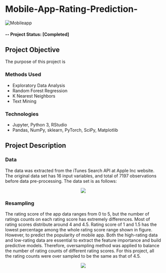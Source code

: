 # Mobile-App-Rating-Prediction-

![Mobileapp](https://user-images.githubusercontent.com/49653689/94883645-2ed09280-0439-11eb-9dbb-0684456da3ed.png)

#### -- Project Status: [Completed]

## Project Objective

The purpose of this project is 

### Methods Used

* Exploratory Data Analysis
* Random Forest Regression 
* K Nearest Neighbors
* Text Mining
 
### Technologies

* Jupyter, Python 3, RStudio
* Pandas, NumPy, sklearn, PyTorch, SciPy, Matplotlib

## Project Description

### Data 

The data was extracted from the iTunes Search API at Apple Inc website. The original data set has
16 input variables, and total of 7197 observations before data pre-processing. The data set is as
follows:

<p align="center">
  <img  src="https://user-images.githubusercontent.com/49653689/95031718-6af83300-0685-11eb-93ba-5b009f51c5e7.png">
</p>

### Resampling

The rating score of the app data ranges from 0 to 5, but the number of ratings counts on each rating score has extremely differences. Most of rating scores distribute around 4 and 4.5. Rating score of 1 and 1.5 has the lowest percentage among the whole rating score range shown in figure. However, to predict the popularity of mobile app. Both the high-rating data and low-rating data are essential to extract the feature importance and build predictive models. Therefore, oversampling method was applied to balance the number of rating counts of different rating scores. For this project, all the rating counts were over sampled to be the same as that of 4.5.

<p align="center">
  <img  src="https://user-images.githubusercontent.com/49653689/95032109-53ba4500-0687-11eb-9b73-95ea3945a554.png">
</p>



###

